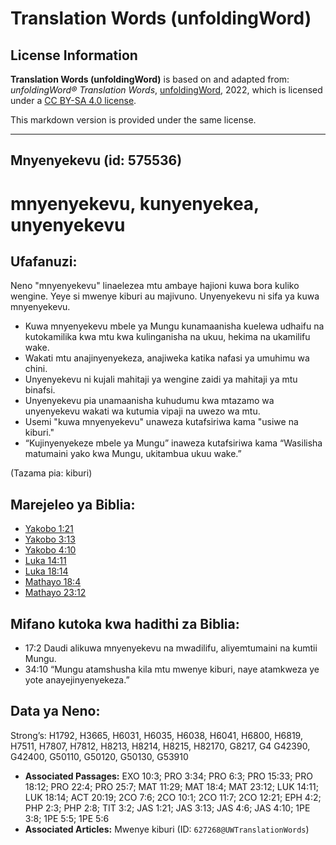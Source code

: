 # Translation Words (unfoldingWord)

## License Information

**Translation Words (unfoldingWord)** is based on and adapted from: _unfoldingWord® Translation Words_, [unfoldingWord](https://unfoldingword.org/utw), 2022, which is licensed under a [CC BY-SA 4.0 license](https://creativecommons.org/licenses/by-sa/4.0/legalcode.en).

This markdown version is provided under the same license.



--------------------------------

## Mnyenyekevu (id: 575536)

mnyenyekevu, kunyenyekea, unyenyekevu
=====================================

Ufafanuzi:
----------

Neno "mnyenyekevu" linaelezea mtu ambaye hajioni kuwa bora kuliko wengine. Yeye si mwenye kiburi au majivuno. Unyenyekevu ni sifa ya kuwa mnyenyekevu.

* Kuwa mnyenyekevu mbele ya Mungu kunamaanisha kuelewa udhaifu na kutokamilika kwa mtu kwa kulinganisha na ukuu, hekima na ukamilifu wake.
* Wakati mtu anajinyenyekeza, anajiweka katika nafasi ya umuhimu wa chini.
* Unyenyekevu ni kujali mahitaji ya wengine zaidi ya mahitaji ya mtu binafsi.
* Unyenyekevu pia unamaanisha kuhudumu kwa mtazamo wa unyenyekevu wakati wa kutumia vipaji na uwezo wa mtu.
* Usemi "kuwa mnyenyekevu" unaweza kutafsiriwa kama "usiwe na kiburi."
* “Kujinyenyekeze mbele ya Mungu” inaweza kutafsiriwa kama “Wasilisha matumaini yako kwa Mungu, ukitambua ukuu wake.”

(Tazama pia: kiburi)

Marejeleo ya Biblia:
--------------------

* [Yakobo 1:21](https://ref.ly/Jas1:21)
* [Yakobo 3:13](https://ref.ly/Jas3:13)
* [Yakobo 4:10](https://ref.ly/Jas4:10)
* [Luka 14:11](https://ref.ly/Luke14:11)
* [Luka 18:14](https://ref.ly/Luke18:14)
* [Mathayo 18:4](https://ref.ly/Matt18:4)
* [Mathayo 23:12](https://ref.ly/Matt18:4)

Mifano kutoka kwa hadithi za Biblia:
------------------------------------

* 17:2 Daudi alikuwa mnyenyekevu na mwadilifu, aliyemtumaini na kumtii Mungu.
* 34:10 “Mungu atamshusha kila mtu mwenye kiburi, naye atamkweza ye yote anayejinyenyekeza.”

Data ya Neno:
-------------

Strong’s: H1792, H3665, H6031, H6035, H6038, H6041, H6800, H6819, H7511, H7807, H7812, H8213, H8214, H8215, H82170, G8217, G4 G42390, G42400, G50110, G50120, G50130, G53910

* **Associated Passages:** EXO 10:3; PRO 3:34; PRO 6:3; PRO 15:33; PRO 18:12; PRO 22:4; PRO 25:7; MAT 11:29; MAT 18:4; MAT 23:12; LUK 14:11; LUK 18:14; ACT 20:19; 2CO 7:6; 2CO 10:1; 2CO 11:7; 2CO 12:21; EPH 4:2; PHP 2:3; PHP 2:8; TIT 3:2; JAS 1:21; JAS 3:13; JAS 4:6; JAS 4:10; 1PE 3:8; 1PE 5:5; 1PE 5:6
* **Associated Articles:** Mwenye kiburi (ID: `627268@UWTranslationWords`)

